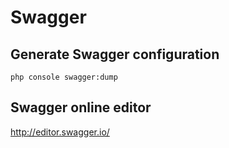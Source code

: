 # Swagger

## Generate Swagger configuration
```
php console swagger:dump
```

## Swagger online editor
http://editor.swagger.io/
